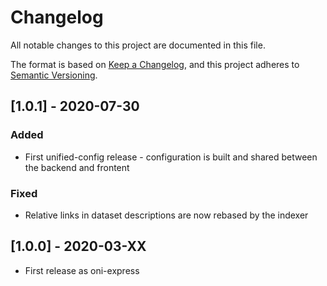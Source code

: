 Changelog
=========

All notable changes to this project are documented in this file.

The format is based on [Keep a Changelog](https://keepachangelog.com/en/1.0.0/),
and this project adheres to [Semantic Versioning](https://semver.org/spec/v2.0.0.html).

## [1.0.1] - 2020-07-30

### Added

- First unified-config release - configuration is built and shared between the backend and frontent

### Fixed

- Relative links in dataset descriptions are now rebased by the indexer

## [1.0.0] - 2020-03-XX

- First release as oni-express


